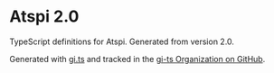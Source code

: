 # Atspi 2.0

TypeScript definitions for Atspi. Generated from version 2.0.

Generated with [gi.ts](https://gitlab.gnome.org/ewlsh/gi.ts) and tracked in the [gi-ts Organization on GitHub](https://github.com/gi-ts).
